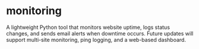 # monitoring
A lightweight Python tool that monitors website uptime, logs status changes, and sends email alerts when downtime occurs. Future updates will support multi-site monitoring, ping logging, and a web-based dashboard.

